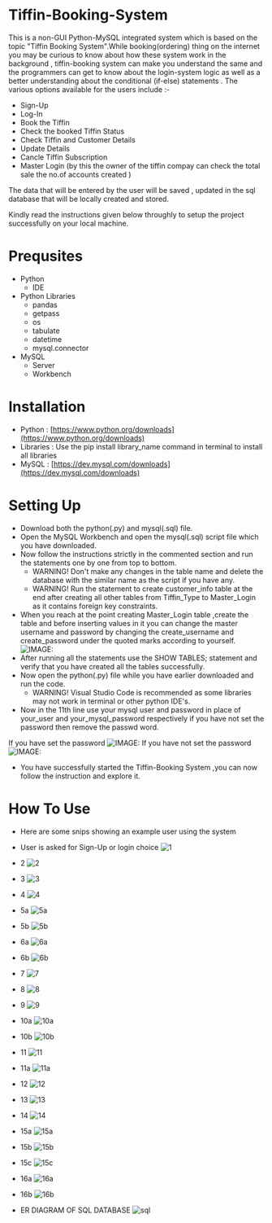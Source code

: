 # Tiffin-Booking-System
This is a non-GUI Python-MySQL integrated system which is based on the topic "Tiffin Booking System".While booking(ordering) thing on the internet you may be curious to know about how these system work in the background , tiffin-booking system can make you understand the same and the programmers can get to know about the login-system logic as well as a better understanding about the conditional (if-else) statements .
The various options available for the users include :-

* Sign-Up
* Log-In
* Book the Tiffin
* Check the booked Tiffin Status
* Check Tiffin and Customer Details
* Update Details
* Cancle Tiffin Subscription
* Master Login (by this the owner of the tiffin compay can check the total sale the no.of accounts created )

The data that will be entered by the user will be saved , updated in the sql database that will be locally created and stored.

Kindly read the instructions given below throughly to setup the project successfully on your local machine.
# Prequsites
* Python
    * IDE
* Python Libraries
    * pandas
    * getpass
    * os
    * tabulate
    * datetime
    * mysql.connector
* MySQL
   * Server
   * Workbench     
# Installation
* Python : [https://www.python.org/downloads](https://www.python.org/downloads)
* Libraries : Use the pip install library_name command in terminal to install all libraries
* MySQL : [https://dev.mysql.com/downloads](https://dev.mysql.com/downloads)
# Setting Up 
* Download both the python(.py) and mysql(.sql) file.
* Open the MySQL Workbench and open the mysql(.sql) script file which you have downloaded.
* Now follow the instructions strictly in the commented section and run the statements one by one from top to bottom.
    * WARNING! Don't make any changes in the table name and delete the database with the similar name as the script if you have any.
    * WARNING! Run the statement to create customer_info table at the end after creating all other tables from Tiffin_Type to Master_Login as it contains foreign key constraints.
* When you reach at the point creating Master_Login table ,create the table and before inserting values in it you can change the master username and password by changing the create_username and create_password under the quoted marks according to yourself.
![IMAGE:](https://github.com/Rajulmahto21/Hacking-Scripts/blob/main/Python/Tiffin%20Booking%20System/How%20To%20Use%20Snips/master_table_instruction.png)
* After running all the statements use the SHOW TABLES; statement and verify that you have created all the tables successfully.
* Now open the python(.py) file while you have earlier downloaded and run the code.
     * WARNING! Visual Studio Code is recommended as some libraries may not work in terminal or other python IDE's.
* Now in the 11th line use your mysql user and password in place of your_user and your_mysql_password respectively if you have not set the password then remove the passwd word.

If you have set the password
![IMAGE:](https://github.com/Rajulmahto21/Hacking-Scripts/blob/main/Python/Tiffin%20Booking%20System/How%20To%20Use%20Snips/sql_connector_1.png)
If you have not set the password
![IMAGE:](https://github.com/Rajulmahto21/Hacking-Scripts/blob/main/Python/Tiffin%20Booking%20System/How%20To%20Use%20Snips/sql_connector_2.png)

* You have successfully started the Tiffin-Booking System ,you can now follow the instruction and explore it.
# How To Use
* Here are some snips showing an example user using the system

* User is asked for Sign-Up or login choice ![1](https://github.com/Rajulmahto21/Tiffin-Booking-System/blob/main/How%20To%20Use%20Snips/1.png)
* 2 ![2](https://github.com/Rajulmahto21/Tiffin-Booking-System/blob/main/Screen%20Snips/2.png)
* 3 ![3](https://github.com/Rajulmahto21/Tiffin-Booking-System/blob/main/Screen%20Snips/3.png)
* 4 ![4](https://github.com/Rajulmahto21/Tiffin-Booking-System/blob/main/Screen%20Snips/4.png)
* 5a ![5a](https://github.com/Rajulmahto21/Tiffin-Booking-System/blob/main/Screen%20Snips/5a.png)
* 5b ![5b](https://github.com/Rajulmahto21/Tiffin-Booking-System/blob/main/Screen%20Snips/5b.png)
* 6a ![6a](https://github.com/Rajulmahto21/Tiffin-Booking-System/blob/main/Screen%20Snips/6a.png)
* 6b ![6b](https://github.com/Rajulmahto21/Tiffin-Booking-System/blob/main/Screen%20Snips/6b.png)
* 7 ![7](https://github.com/Rajulmahto21/Tiffin-Booking-System/blob/main/Screen%20Snips/7.png)
* 8 ![8](https://github.com/Rajulmahto21/Tiffin-Booking-System/blob/main/Screen%20Snips/8.png)
* 9 ![9](https://github.com/Rajulmahto21/Tiffin-Booking-System/blob/main/Screen%20Snips/9.png)
* 10a ![10a](https://github.com/Rajulmahto21/Tiffin-Booking-System/blob/main/Screen%20Snips/10a.png)
* 10b ![10b](https://github.com/Rajulmahto21/Tiffin-Booking-System/blob/main/Screen%20Snips/10b.png)
* 11 ![11](https://github.com/Rajulmahto21/Tiffin-Booking-System/blob/main/Screen%20Snips/11.png)
* 11a ![11a](https://github.com/Rajulmahto21/Tiffin-Booking-System/blob/main/Screen%20Snips/11a.png)
* 12 ![12](https://github.com/Rajulmahto21/Tiffin-Booking-System/blob/main/Screen%20Snips/12.png)
* 13 ![13](https://github.com/Rajulmahto21/Tiffin-Booking-System/blob/main/Screen%20Snips/13.png)
* 14 ![14](https://github.com/Rajulmahto21/Tiffin-Booking-System/blob/main/Screen%20Snips/14.png)
* 15a ![15a](https://github.com/Rajulmahto21/Tiffin-Booking-System/blob/main/Screen%20Snips/15a.png)
* 15b ![15b](https://github.com/Rajulmahto21/Tiffin-Booking-System/blob/main/Screen%20Snips/15b.png)
* 15c ![15c](https://github.com/Rajulmahto21/Tiffin-Booking-System/blob/main/Screen%20Snips/15c.png)
* 16a ![16a](https://github.com/Rajulmahto21/Tiffin-Booking-System/blob/main/Screen%20Snips/16a.png)
* 16b ![16b](https://github.com/Rajulmahto21/Tiffin-Booking-System/blob/main/Screen%20Snips/16b.png)
* ER DIAGRAM OF SQL DATABASE ![sql](https://github.com/Rajulmahto21/Tiffin-Booking-System/blob/main/Screen%20Snips/sql2.png)
      
        

      
       
